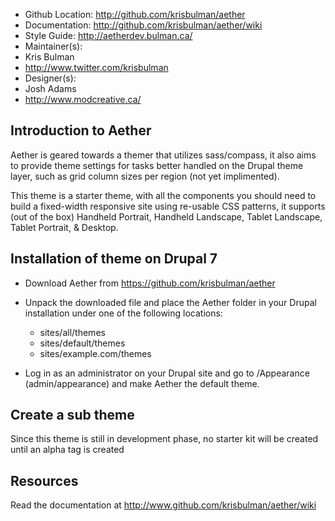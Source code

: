 * Github Location: http://github.com/krisbulman/aether
* Documentation:   http://github.com/krisbulman/aether/wiki
* Style Guide:     http://aetherdev.bulman.ca/
* Maintainer(s):
 * Kris Bulman
  * http://www.twitter.com/krisbulman
* Designer(s):
 * Josh Adams
  * http://www.modcreative.ca/

Introduction to Aether
------------------------

Aether is geared towards a themer that utilizes sass/compass, it also aims to provide theme settings
for tasks better handled on the Drupal theme layer, such as grid column sizes per region (not yet implimented).

This theme is a starter theme, with all the components you should need to build a fixed-width responsive site using re-usable CSS patterns, it supports (out of the box) Handheld Portrait, Handheld Landscape, Tablet Landscape, Tablet Portrait, & Desktop.

Installation of theme on Drupal 7
------------------------

- Download Aether from https://github.com/krisbulman/aether
- Unpack the downloaded file and place the Aether folder in your Drupal installation under
  one of the following locations:

    * sites/all/themes
    * sites/default/themes
    * sites/example.com/themes

- Log in as an administrator on your Drupal site and go to
  /Appearance (admin/appearance) and make Aether the default theme.

Create a sub theme
------------------
Since this theme is still in development phase, no starter kit will be created until an alpha tag is created

Resources
---------

Read the documentation at http://www.github.com/krisbulman/aether/wiki
